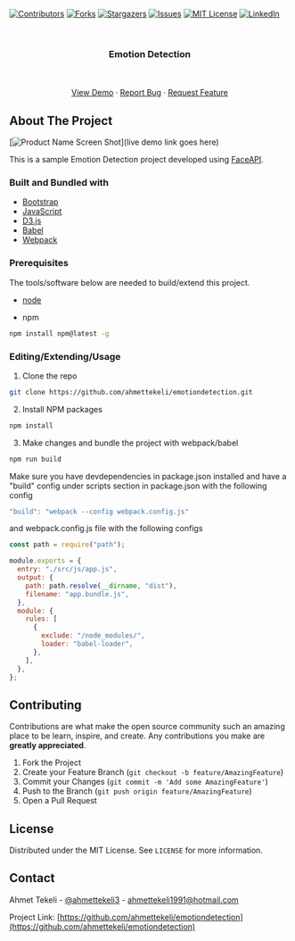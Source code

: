 <!-- [![Contributors][contributors-shield]][https://github.com/ahmettekeli/emotiondetection/graphs/contributors]
[![Forks][forks-shield]][https://github.com/ahmettekeli/emotiondetection/network/members]
[![Stargazers][stars-shield]][https://github.com/ahmettekeli/emotiondetection/stargazers]
[![Issues][issues-shield]][https://github.com/ahmettekeli/emotiondetection/issues]
[![MIT License][license-shield]][https://github.com/ahmettekeli/emotiondetection/blob/master/license.txt]
[![LinkedIn][linkedin-shield]][https://www.linkedin.com/in/tekeliahmet/] -->

[![Contributors][contributors-shield]][contributors-url]
[![Forks][forks-shield]][forks-url]
[![Stargazers][stars-shield]][stars-url]
[![Issues][issues-shield]][issues-url]
[![MIT License][license-shield]][license-url]
[![LinkedIn][linkedin-shield]][linkedin-url]

<br />
<p align="center">
  <h3 align="center">Emotion Detection</h3>
  <p align="center">
    <br />
    <br />
    <a href="https://github.com/ahmettekeli/emotiondetection">View Demo</a>
    ·
    <a href="https://github.com/ahmettekeli/emotiondetection/issues">Report Bug</a>
    ·
    <a href="https://github.com/ahmettekeli/emotiondetection/issues">Request Feature</a>
  </p>
</p>

## About The Project

[![Product Name Screen Shot][product-screenshot]](live demo link goes here)

This is a sample Emotion Detection project developed using [FaceAPI](https://github.com/justadudewhohacks/face-api.js/).

### Built and Bundled with

- [Bootstrap](https://getbootstrap.com)
- [JavaScript](https://developer.mozilla.org/en-US/docs/Web/JavaScript)
- [D3.js](https://d3js.org/)
- [Babel](https://babeljs.io/)
- [Webpack](https://webpack.js.org/)

### Prerequisites

The tools/software below are needed to build/extend this project.

- [node](https://nodejs.org/en/)

- npm

```sh
npm install npm@latest -g
```

### Editing/Extending/Usage

1. Clone the repo

```sh
git clone https://github.com/ahmettekeli/emotiondetection.git
```

2. Install NPM packages

```sh
npm install
```

3. Make changes and bundle the project with webpack/babel

```sh
npm run build
```

Make sure you have devdependencies in package.json installed and have a "build" config under scripts section in package.json with the following config

```js
"build": "webpack --config webpack.config.js"
```

and webpack.config.js file with the following configs

```js
const path = require("path");

module.exports = {
  entry: "./src/js/app.js",
  output: {
    path: path.resolve(__dirname, "dist"),
    filename: "app.bundle.js",
  },
  module: {
    rules: [
      {
        exclude: "/node_modules/",
        loader: "babel-loader",
      },
    ],
  },
};
```

## Contributing

Contributions are what make the open source community such an amazing place to be learn, inspire, and create. Any contributions you make are **greatly appreciated**.

1. Fork the Project
2. Create your Feature Branch (`git checkout -b feature/AmazingFeature`)
3. Commit your Changes (`git commit -m 'Add some AmazingFeature'`)
4. Push to the Branch (`git push origin feature/AmazingFeature`)
5. Open a Pull Request

## License

Distributed under the MIT License. See `LICENSE` for more information.

## Contact

Ahmet Tekeli - [@ahmettekeli3](https://twitter.com/ahmettekeli3) - ahmettekeli1991@hotmail.com

Project Link: [https://github.com/ahmettekeli/emotiondetection](https://github.com/ahmettekeli/emotiondetection)

[contributors-shield]: https://img.shields.io/github/contributors/othneildrew/Best-README-Template.svg?style=flat-square
[contributors-url]: https://github.com/ahmettekeli/emotiondetection/graphs/contributors
[forks-shield]: https://img.shields.io/github/forks/othneildrew/Best-README-Template.svg?style=flat-square
[forks-url]: https://github.com/ahmettekeli/emotiondetection/network/members
[stars-shield]: https://img.shields.io/github/stars/othneildrew/Best-README-Template.svg?style=flat-square
[stars-url]: https://github.com/ahmettekeli/emotiondetection/stargazers
[issues-shield]: https://img.shields.io/github/issues/othneildrew/Best-README-Template.svg?style=flat-square
[issues-url]: https://github.com/ahmettekeli/emotiondetection/issues
[license-shield]: https://img.shields.io/github/license/othneildrew/Best-README-Template.svg?style=flat-square
[license-url]: https://github.com/ahmettekeli/emotiondetection/blob/master/license.txt
[linkedin-shield]: https://img.shields.io/badge/-LinkedIn-black.svg?style=flat-square&logo=linkedin&colorB=555
[linkedin-url]: https://www.linkedin.com/in/tekeliahmet/
[product-screenshot]: https://github.com/ahmettekeli/emotiondetection/
